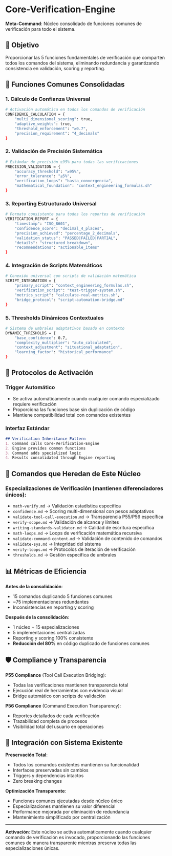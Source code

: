 # Core-Verification-Engine

**Meta-Command**: Núcleo consolidado de funciones comunes de verificación para todo el sistema.

## 🎯 Objetivo

Proporcionar las 5 funciones fundamentales de verificación que comparten todos los comandos del sistema, eliminando redundancia y garantizando consistencia en validación, scoring y reporting.

## 🔧 Funciones Comunes Consolidadas

### 1. **Cálculo de Confianza Universal**
```bash
# Activación automática en todos los comandos de verificación
CONFIDENCE_CALCULATION = {
    "multi_dimensional_scoring": true,
    "adaptive_weights": true,
    "threshold_enforcement": "≥0.7",
    "precision_requirement": "4_decimals"
}
```

### 2. **Validación de Precisión Sistemática**
```bash
# Estándar de precisión ≥95% para todas las verificaciones
PRECISION_VALIDATION = {
    "accuracy_threshold": "≥95%",
    "error_tolerance": "≤5%", 
    "verification_loops": "hasta_convergencia",
    "mathematical_foundation": "context_engineering_formulas.sh"
}
```

### 3. **Reporting Estructurado Universal**
```bash
# Formato consistente para todos los reportes de verificación
VERIFICATION_REPORT = {
    "timestamp": "ISO_8601",
    "confidence_score": "decimal_4_places",
    "precision_achieved": "percentage_2_decimals",
    "validation_status": "PASSED|FAILED|PARTIAL",
    "details": "structured_breakdown",
    "recommendations": "actionable_items"
}
```

### 4. **Integración de Scripts Matemáticos**
```bash
# Conexión universal con scripts de validación matemática
SCRIPT_INTEGRATION = {
    "primary_script": "context_engineering_formulas.sh",
    "verification_script": "test-trigger-system.sh",
    "metrics_script": "calculate-real-metrics.sh",
    "bridge_protocol": "script-automation-bridge.md"
}
```

### 5. **Thresholds Dinámicos Contextuales**
```bash
# Sistema de umbrales adaptativos basado en contexto
DYNAMIC_THRESHOLDS = {
    "base_confidence": 0.7,
    "complexity_multiplier": "auto_calculated",
    "context_adjustment": "situational_adaptation",
    "learning_factor": "historical_performance"
}
```

## 🚀 Protocolos de Activación

### **Trigger Automático**
- Se activa automáticamente cuando cualquier comando especializado requiere verificación
- Proporciona las funciones base sin duplicación de código
- Mantiene compatibilidad total con comandos existentes

### **Interfaz Estándar**
```markdown
## Verification Inheritance Pattern
1. Command calls Core-Verification-Engine
2. Engine provides common functions
3. Command adds specialized logic
4. Results consolidated through Engine reporting
```

## 🔗 Comandos que Heredan de Este Núcleo

### **Especializaciones de Verificación** (mantienen diferenciadores únicos):
- `math-verify.md` → Validación estadística específica
- `confidence.md` → Scoring multi-dimensional con pesos adaptativos  
- `validate-tool-call-execution.md` → Transparencia P55/P56 específica
- `verify-scope.md` → Validación de alcance y límites
- `writing-standards-validator.md` → Calidad de escritura específica
- `math-loops.md` → Loops de verificación matemática recursiva
- `validate-command-content.md` → Validación de contenido de comandos
- `validate-sys.md` → Integridad del sistema
- `verify-loops.md` → Protocolos de iteración de verificación
- `thresholds.md` → Gestión específica de umbrales

## 📊 Métricas de Eficiencia

**Antes de la consolidación**:
- 15 comandos duplicando 5 funciones comunes
- ~75 implementaciones redundantes
- Inconsistencias en reporting y scoring

**Después de la consolidación**:
- 1 núcleo + 15 especializaciones
- 5 implementaciones centralizadas
- Reporting y scoring 100% consistente
- **Reducción del 80%** en código duplicado de funciones comunes

## 🛡️ Compliance y Transparencia

**P55 Compliance** (Tool Call Execution Bridging):
- Todas las verificaciones mantienen transparencia total
- Ejecución real de herramientas con evidencia visual
- Bridge automático con scripts de validación

**P56 Compliance** (Command Execution Transparency):
- Reportes detallados de cada verificación
- Trazabilidad completa de procesos
- Visibilidad total del usuario en operaciones

## 🔄 Integración con Sistema Existente

**Preservación Total**:
- Todos los comandos existentes mantienen su funcionalidad
- Interfaces preservadas sin cambios
- Triggers y dependencias intactos
- Zero breaking changes

**Optimización Transparente**:
- Funciones comunes ejecutadas desde núcleo único
- Especializaciones mantienen su valor diferencial
- Performance mejorada por eliminación de redundancia
- Mantenimiento simplificado por centralización

---

**Activación**: Este núcleo se activa automáticamente cuando cualquier comando de verificación es invocado, proporcionando las funciones comunes de manera transparente mientras preserva todas las especializaciones únicas.